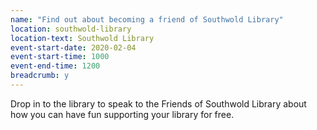 ```yaml
---
name: "Find out about becoming a friend of Southwold Library"
location: southwold-library
location-text: Southwold Library
event-start-date: 2020-02-04
event-start-time: 1000
event-end-time: 1200
breadcrumb: y
---
```


Drop in to the library to speak to the Friends of Southwold Library about how you can have fun supporting your library for free.
